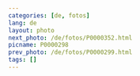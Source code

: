 ```yaml
---
categories: [de, fotos]
lang: de
layout: photo
next_photo: /de/fotos/P0000352.html
picname: P0000298
prev_photo: /de/fotos/P0000299.html
tags: []
---
```

